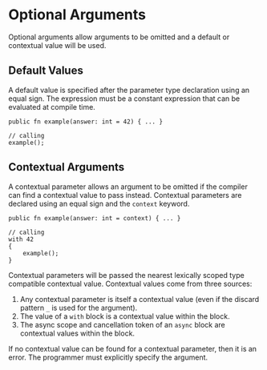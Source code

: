 # Optional Arguments

Optional arguments allow arguments to be omitted and a default or contextual value will be used.

## Default Values

A default value is specified after the parameter type declaration using an equal sign. The
expression must be a constant expression that can be evaluated at compile time.

```azoth
public fn example(answer: int = 42) { ... }

// calling
example();
```

## Contextual Arguments

A contextual parameter allows an argument to be omitted if the compiler can find a contextual value
to pass instead. Contextual parameters are declared using an equal sign and the `context` keyword.

```azoth
public fn example(answer: int = context) { ... }

// calling
with 42
{
    example();
}
```

Contextual parameters will be passed the nearest lexically scoped type compatible contextual value.
Contextual values come from three sources:

1. Any contextual parameter is itself a contextual value (even if the discard pattern `_` is used
   for the argument).
2. The value of a `with` block is a contextual value within the block.
3. The async scope and cancellation token of an `async` block are contextual values within the
   block.

If no contextual value can be found for a contextual parameter, then it is an error. The programmer
must explicitly specify the argument.
